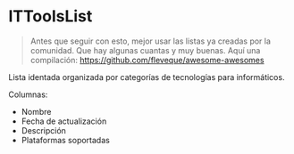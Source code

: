 ITToolsList
===========

> Antes que seguir con esto, mejor usar las listas ya creadas por la comunidad. Que hay algunas cuantas y muy buenas. Aquí una compilación: https://github.com/fleveque/awesome-awesomes

Lista identada organizada por categorías de tecnologías para informáticos.

Columnas:
* Nombre
* Fecha de actualización
* Descripción
* Plataformas soportadas
